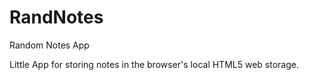 # RandNotes
Random Notes App

Little App for storing notes in the browser's local HTML5 web storage.

